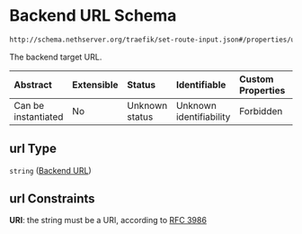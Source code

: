 # Backend URL Schema

```txt
http://schema.nethserver.org/traefik/set-route-input.json#/properties/url
```

The backend target URL.

| Abstract            | Extensible | Status         | Identifiable            | Custom Properties | Additional Properties | Access Restrictions | Defined In                                                                   |
| :------------------ | :--------- | :------------- | :---------------------- | :---------------- | :-------------------- | :------------------ | :--------------------------------------------------------------------------- |
| Can be instantiated | No         | Unknown status | Unknown identifiability | Forbidden         | Allowed               | none                | [set-route-input.json*](traefik/set-route-input.json "open original schema") |

## url Type

`string` ([Backend URL](set-route-input-properties-backend-url.md))

## url Constraints

**URI**: the string must be a URI, according to [RFC 3986](https://tools.ietf.org/html/rfc3986 "check the specification")
